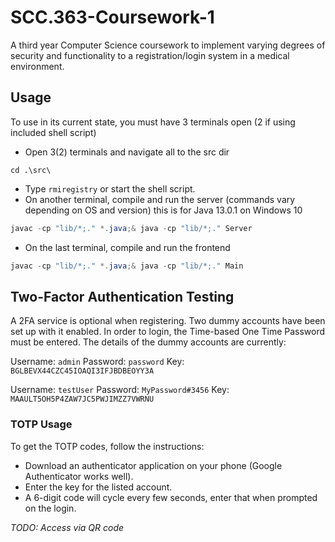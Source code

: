 # SCC.363-Coursework-1
A third year Computer Science coursework to implement varying degrees of security and functionality to a registration/login system in a medical environment.

## Usage
To use in its current state, you must have 3 terminals open (2 if using included shell script)

- Open 3(2) terminals and navigate all to the src dir
```
cd .\src\
```
- Type ```rmiregistry``` or start the shell script.
- On another terminal, compile and run the server (commands vary depending on OS and version) this is for Java 13.0.1 on Windows 10
```java
javac -cp "lib/*;." *.java;& java -cp "lib/*;." Server
```
- On the last terminal, compile and run the frontend
```java
javac -cp "lib/*;." *.java;& java -cp "lib/*;." Main
```

## Two-Factor Authentication Testing
A 2FA service is optional when registering. Two dummy accounts have been set up with it enabled. In order to login, the Time-based One Time Password must be entered. The details of the dummy accounts are currently:

Username: ```admin```
Password: ```password```
Key: ```BGLBEVX44CZC45IOAQI3IFJBDBEOYY3A```

Username: ```testUser```
Password: ```MyPassword#3456```
Key: ```MAAULT5OH5P4ZAW7JC5PWJIMZZ7VWRNU```

### TOTP Usage
To get the TOTP codes, follow the instructions:

- Download an authenticator application on your phone (Google Authenticator works well).
- Enter the key for the listed account.
- A 6-digit code will cycle every few seconds, enter that when prompted on the login.

*TODO: Access via QR code*
